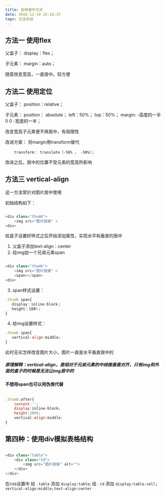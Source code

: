 ```yaml
---
title: 各种居中方式
date: 2016-12-19 15:16:37
tags: 方法总结
---
```


## 方法一 使用flex

父盒子： display：flex；

子元素： margin：auto；

随意改变宽高，一直居中。较方便

## 方法二  使用定位

父盒子： position：relative；

子元素： position： absolute；
        left：50%；
        top：50%；
        margin: -高度的一半 0 0 -宽度的一半；

改变宽高子元素便不再居中，有局限性

改进方案： 将margin用transform替代

        transform： translate（-50% ， -50%）；

改进之后，居中的位置不受元素的宽高所影响

## 方法三 vertical-align

这一方法常针对图片居中使用

 初始结构如下：
```javascript

<div class="thumb">
    <img src="图片链接" >
<div>
```
 给盒子设置好样式之后开始添加属性，实现水平和垂直的居中

 1. 父盒子添加text-align：center
 2. 给img加一个兄弟元素span
```javascript

<div class="thumb">
    <img src="图片链接" >
    <span></span>
<div>
```
 3. span样式设置：

 ```javascript
 .thumb span{
    display：inline-block；
    height：100%；
 }
 ```

 4. 给img设置样式：
 ```javascript
 .thumb span{
    vertical-align:middle;
 }
```
此时无论怎样改变图片大小，图片一直是水平垂直居中的

##### 原理解释：vertical-align，是相对于兄弟元素的中线做垂直对齐，只有img和外面的盒子的时候是无法让img居中的

#### 不想用span也可以用伪类代替

```javascript

.thumb:after{
    content:'';
    display:inline-block;
    height:100%;
    vertical-align:middle;
}
```
## 第四种：使用div模拟表格结构

```javascript

<div class="table">
    <div class="td">
        <img src="图片链接" alt="">
    </div>
</div>
```

在css设置中 给 `.table` 添加 `display:table`;
           给 `.td` 添加 `display:table-cell; vertical-align:middle;text-align:center`







